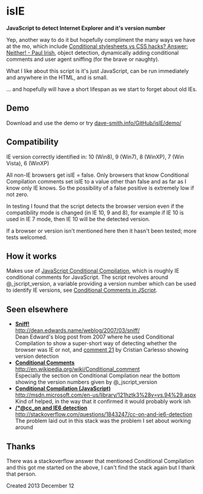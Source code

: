 isIE
====
**JavaScript to detect Internet Explorer and it's version number**

Yep, another way to do it but hopefully compliment the many ways we have at the mo, which include <a href="http://www.paulirish.com/2008/conditional-stylesheets-vs-css-hacks-answer-neither/">Conditional stylesheets vs CSS hacks? Answer: Neither! - Paul Irish</a>, object detection, dynamically adding conditional comments and user agent sniffing (for the brave or naughty).

What I like about this script is it's just JavaScript, can be run immediately and anywhere in the HTML, and is small.

... and hopefully will have a short lifespan as we start to forget about old IEs.


Demo
----
Download and use the demo or try <a href="http://dave-smith.info/GitHub/isIE/demo/">dave-smith.info/GitHub/isIE/demo/</a>

Compatibility
-------------

IE version correctly identified in: 10 (Win8), 9 (Win7), 8 (WinXP), 7 (Win Vista), 6 (WinXP)

All non-IE browsers get isIE = false. Only browsers that know Conditional Compilation comments set isIE to a value other than false and as far as I know only IE knows. So the possibility of a false positive is extremely low if not zero.

In testing I found that the script detects the browser version even if the compatibility mode is changed (in IE 10, 9 and 8), for example if IE 10 is used in IE 7 mode, then IE 10 will be the detected version.

If a browser or version isn't mentioned here then it hasn't been tested; more tests welcomed.


How it works
------------

Makes use of <a href="http://msdn.microsoft.com/en-us/library/121hztk3%28v=vs.94%29.aspx">JavaScript Conditional Compilation</a>, which is roughly IE conditional comments for JavaScript. The script revolves around @_jscript_version, a variable providing a version number which can be used to identify IE versions, see <a href="http://en.wikipedia.org/wiki/Conditional_comment#Conditional_comments_in_JScript">Conditional Comments in JScript</a>.


Seen elsewhere
--------------

* <a href="http://dean.edwards.name/weblog/2007/03/sniff/"><strong>Sniff!</strong><br/>http://dean.edwards.name/weblog/2007/03/sniff/</a><br />Dean Edward's blog post from 2007 where he used Conditional Compilation to show a super-short way of detecting whether the browser was IE or not, and <a href="http://dean.edwards.name/weblog/2007/03/sniff/#comment83590">comment 21</a> by Cristian Carlesso showing version detection
* <a href="http://en.wikipedia.org/wiki/Conditional_comment#Conditional_comments_in_JScript"><strong>Conditional Comments</strong><br />http://en.wikipedia.org/wiki/Conditional_comment</a><br />Especially the section on Conditional Compilation near the bottom showing the version numbers given by @_jscript_version
* <a href="http://msdn.microsoft.com/en-us/library/121hztk3%28v=vs.94%29.aspx"><strong>Conditional Compilation (JavaScript)</strong><br />http://msdn.microsoft.com/en-us/library/121hztk3%28v=vs.94%29.aspx</a><br />Kind of helped, in the way that it confirmed it would probably work ish
* <a href="http://stackoverflow.com/questions/1843247/cc-on-and-ie6-detection"><strong>/*@cc_on and IE6 detection</strong><br />http://stackoverflow.com/questions/1843247/cc-on-and-ie6-detection</a><br />The problem laid out in this stack was the problem I set about working around


Thanks
------

There was a stackoverflow answer that mentioned Conditional Compilation and this got me started on the above, I can't find the stack again but I thank that person.


Created 2013 December 12
